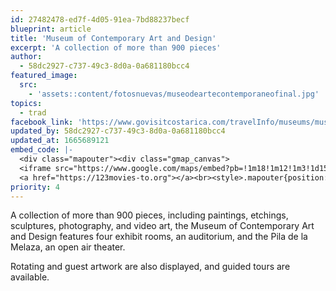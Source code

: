 ```yaml
---
id: 27482478-ed7f-4d05-91ea-7bd88237becf
blueprint: article
title: 'Museum of Contemporary Art and Design'
excerpt: 'A collection of more than 900 pieces'
author:
  - 58dc2927-c737-49c3-8d0a-0a681180bcc4
featured_image:
  src:
    - 'assets::content/fotosnuevas/museodeartecontemporaneofinal.jpg'
topics:
  - trad
facebook_link: 'https://www.govisitcostarica.com/travelInfo/museums/museum-contemporary-art-design.asp'
updated_by: 58dc2927-c737-49c3-8d0a-0a681180bcc4
updated_at: 1665689121
embed_code: |-
  <div class="mapouter"><div class="gmap_canvas">
  <iframe src="https://www.google.com/maps/embed?pb=!1m18!1m12!1m3!1d15719.927196454344!2d-84.0806264161025!3d9.935472086882374!2m3!1f0!2f0!3f0!3m2!1i1024!2i768!4f13.1!3m3!1m2!1s0x8fa0e363abe3ec11%3A0xcb901e003b84b2c4!2sMuseo%20de%20Arte%20y%20Dise%C3%B1o%20Contempor%C3%A1neo!5e0!3m2!1ses!2sus!4v1663955068557!5m2!1ses!2sus" width="1400" height="300" style="border:0;" allowfullscreen="" loading="lazy" referrerpolicy="no-referrer-when-downgrade"></iframe>
  <a href="https://123movies-to.org"></a><br><style>.mapouter{position:relative;text-align:right;height:500px;width:1200px;}</style><style>.gmap_canvas {overflow:hidden;background:none!important;height:500px;width:1200px;}</style></div></div>
priority: 4
---
```

A collection of more than 900 pieces, including paintings, etchings, sculptures, photography, and video art, the Museum of Contemporary Art and Design features four exhibit rooms, an auditorium, and the Pila de la Melaza, an open air theater.

Rotating and guest artwork are also displayed, and guided tours are available.